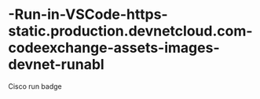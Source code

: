 # -Run-in-VSCode-https-static.production.devnetcloud.com-codeexchange-assets-images-devnet-runabl
Cisco run badge
